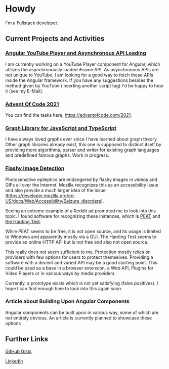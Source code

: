 # Howdy

I'm a Fullstack developer.

## Current Projects and Activities

### [Angular YouTube Player and Asynchronous API Loading](https://github.com/TimothyGillespie/AngularLibraries)
I am currently working on a YouTube Player component for Angular, which utilizes the asynchronously loaded iFrame API.
As asynchronous APIs are not unique to YouTube, I am looking for a good way to fetch these APIs inside the Angular framework. If you have any suggestions besides the method given by YouTube (inserting another script tag) I'd be happy to hear it (see my E-Mail).

### [Advent Of Code 2021](https://github.com/TimothyGillespie/AdventOfCode2021)
You can find the tasks here, https://adventofcode.com/2021.

### [Graph Library for JavaScript and TypeScript](https://github.com/TimothyGillespie/JavascriptGraph)
I have always loved graphs ever since I have learned about graph theory. Other graph libraries already exist, this one is supposed to distinct itself by providing more algorithms, parser and writer for existing graph languages and predefined famous graphs. Work in progress.

### [Flashy Image Detection](https://github.com/TimothyGillespie/flashy_images_detection)
Photosensitive epileptics are endangered by flashy images in videos and GIFs all over the Internet. Mozilla recognizes this as an accessibility issue and also provide a much larger idea of the issue (https://developer.mozilla.org/en-US/docs/Web/Accessibility/Seizure_disorders).

Seeing an extreme example of a Reddit ad prompted me to look into this topic. I found software for recognizing these instances, which is [PEAT](https://trace.umd.edu/peat/) and [the Harding Test](https://www.hardingtest.com/).

While PEAT seems to be free, it is not open source, and its usage is limited to Windows and apparently mostly via a GUI. The Harding Test seems to provide an online HTTP API but is not free and also not open source.

This really does not seem sufficient to me. Protection mostly relies on providers with few options for users to protect themselves. Providing a software with a decent and varied API may be a good starting point. This could be used as a base in a browser extension, a Web API, Plugins for Video Players or in various ways by media providers.

Currently, a prototype exists which is not yet satisfying (false positives). I hope I can find enough time to look into this again soon.

### Article about Building Upon Angular Components
Angular components can be built upon in various way, some of which are not entirely obvious. An article is currently planned to showcase these options

## Further Links

[GitHub Gists](https://gist.github.com/TimothyGillespie)

[LinkedIn](https://www.linkedin.com/in/timothy-lee-gillespie-ab29b91b4/)

